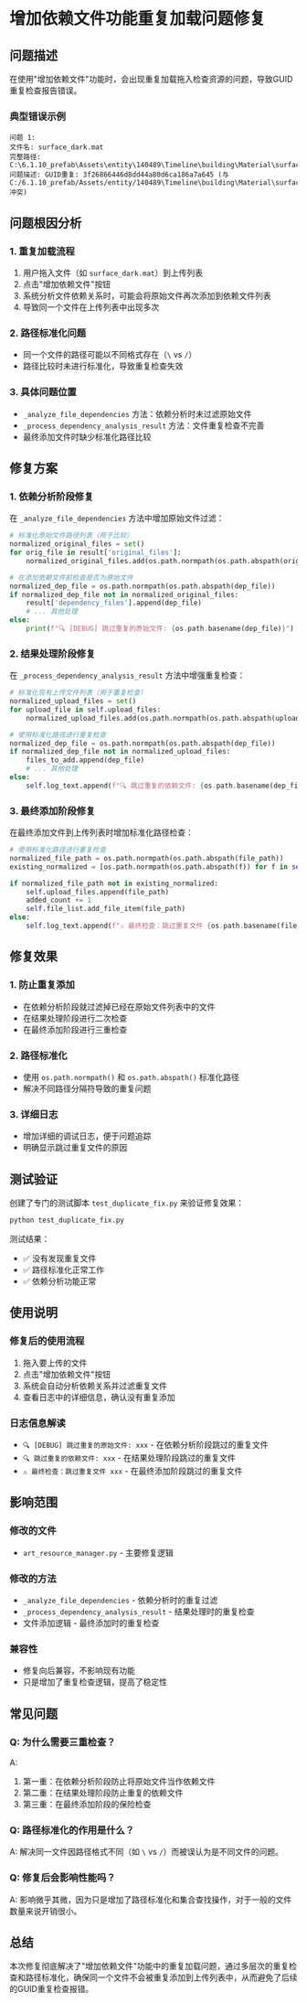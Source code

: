 # 增加依赖文件功能重复加载问题修复

## 问题描述

在使用"增加依赖文件"功能时，会出现重复加载拖入检查资源的问题，导致GUID重复检查报告错误。

### 典型错误示例
```
问题 1:
文件名: surface_dark.mat
完整路径: C:\6.1.10_prefab\Assets\entity\140489\Timeline\building\Material\surface_dark.mat
问题描述: GUID重复: 3f26866446d8dd44a80d6ca186a7a645 (与C:/6.1.10_prefab/Assets/entity/140489\Timeline\building\Material\surface_dark.mat冲突)
```

## 问题根因分析

### 1. 重复加载流程
1. 用户拖入文件（如 `surface_dark.mat`）到上传列表
2. 点击"增加依赖文件"按钮
3. 系统分析文件依赖关系时，可能会将原始文件再次添加到依赖文件列表
4. 导致同一个文件在上传列表中出现多次

### 2. 路径标准化问题
- 同一个文件的路径可能以不同格式存在（`\` vs `/`）
- 路径比较时未进行标准化，导致重复检查失效

### 3. 具体问题位置
- `_analyze_file_dependencies` 方法：依赖分析时未过滤原始文件
- `_process_dependency_analysis_result` 方法：文件重复检查不完善
- 最终添加文件时缺少标准化路径比较

## 修复方案

### 1. 依赖分析阶段修复

在 `_analyze_file_dependencies` 方法中增加原始文件过滤：

```python
# 标准化原始文件路径列表（用于比较）
normalized_original_files = set()
for orig_file in result['original_files']:
    normalized_original_files.add(os.path.normpath(os.path.abspath(orig_file)))

# 在添加依赖文件前检查是否为原始文件
normalized_dep_file = os.path.normpath(os.path.abspath(dep_file))
if normalized_dep_file not in normalized_original_files:
    result['dependency_files'].append(dep_file)
    # ... 其他处理
else:
    print(f"🔍 [DEBUG] 跳过重复的原始文件: {os.path.basename(dep_file)}")
```

### 2. 结果处理阶段修复

在 `_process_dependency_analysis_result` 方法中增强重复检查：

```python
# 标准化现有上传文件列表（用于重复检查）
normalized_upload_files = set()
for upload_file in self.upload_files:
    normalized_upload_files.add(os.path.normpath(os.path.abspath(upload_file)))

# 使用标准化路径进行重复检查
normalized_dep_file = os.path.normpath(os.path.abspath(dep_file))
if normalized_dep_file not in normalized_upload_files:
    files_to_add.append(dep_file)
    # ... 其他处理
else:
    self.log_text.append(f"🔍 跳过重复的依赖文件: {os.path.basename(dep_file)}")
```

### 3. 最终添加阶段修复

在最终添加文件到上传列表时增加标准化路径检查：

```python
# 使用标准化路径进行重复检查
normalized_file_path = os.path.normpath(os.path.abspath(file_path))
existing_normalized = [os.path.normpath(os.path.abspath(f)) for f in self.upload_files]

if normalized_file_path not in existing_normalized:
    self.upload_files.append(file_path)
    added_count += 1
    self.file_list.add_file_item(file_path)
else:
    self.log_text.append(f"⚠️ 最终检查：跳过重复文件 {os.path.basename(file_path)}")
```

## 修复效果

### 1. 防止重复添加
- 在依赖分析阶段就过滤掉已经在原始文件列表中的文件
- 在结果处理阶段进行二次检查
- 在最终添加阶段进行三重检查

### 2. 路径标准化
- 使用 `os.path.normpath()` 和 `os.path.abspath()` 标准化路径
- 解决不同路径分隔符导致的重复问题

### 3. 详细日志
- 增加详细的调试日志，便于问题追踪
- 明确显示跳过重复文件的原因

## 测试验证

创建了专门的测试脚本 `test_duplicate_fix.py` 来验证修复效果：

```bash
python test_duplicate_fix.py
```

测试结果：
- ✅ 没有发现重复文件
- ✅ 路径标准化正常工作
- ✅ 依赖分析功能正常

## 使用说明

### 修复后的使用流程
1. 拖入要上传的文件
2. 点击"增加依赖文件"按钮
3. 系统会自动分析依赖关系并过滤重复文件
4. 查看日志中的详细信息，确认没有重复添加

### 日志信息解读
- `🔍 [DEBUG] 跳过重复的原始文件: xxx` - 在依赖分析阶段跳过的重复文件
- `🔍 跳过重复的依赖文件: xxx` - 在结果处理阶段跳过的重复文件
- `⚠️ 最终检查：跳过重复文件 xxx` - 在最终添加阶段跳过的重复文件

## 影响范围

### 修改的文件
- `art_resource_manager.py` - 主要修复逻辑

### 修改的方法
- `_analyze_file_dependencies` - 依赖分析时的重复过滤
- `_process_dependency_analysis_result` - 结果处理时的重复检查
- 文件添加逻辑 - 最终添加时的重复检查

### 兼容性
- 修复向后兼容，不影响现有功能
- 只是增加了重复检查逻辑，提高了稳定性

## 常见问题

### Q: 为什么需要三重检查？
A: 
1. 第一重：在依赖分析阶段防止将原始文件当作依赖文件
2. 第二重：在结果处理阶段防止重复的依赖文件
3. 第三重：在最终添加阶段的保险检查

### Q: 路径标准化的作用是什么？
A: 解决同一文件因路径格式不同（如 `\` vs `/`）而被误认为是不同文件的问题。

### Q: 修复后会影响性能吗？
A: 影响微乎其微，因为只是增加了路径标准化和集合查找操作，对于一般的文件数量来说开销很小。

## 总结

本次修复彻底解决了"增加依赖文件"功能中的重复加载问题，通过多层次的重复检查和路径标准化，确保同一个文件不会被重复添加到上传列表中，从而避免了后续的GUID重复检查报错。 